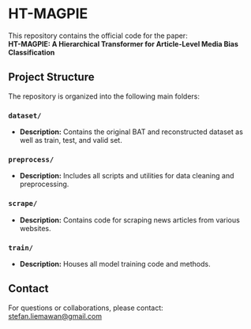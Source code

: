 # HT-MAGPIE

This repository contains the official code for the paper:  
**HT-MAGPIE: A Hierarchical Transformer for Article-Level Media Bias Classification**

## Project Structure

The repository is organized into the following main folders:

### `dataset/`

- **Description:** Contains the original BAT and reconstructed dataset as well as train, test, and valid set.

### `preprocess/`

- **Description:** Includes all scripts and utilities for data cleaning and preprocessing.

### `scrape/`

- **Description:** Contains code for scraping news articles from various websites.

### `train/`

- **Description:** Houses all model training code and methods.

## Contact

For questions or collaborations, please contact:  
[stefan.liemawan@gmail.com](mailto:stefan.liemawan@gmail.com)
